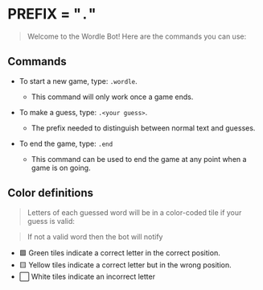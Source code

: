 
# PREFIX = "`.`"
> Welcome to the Wordle Bot! Here are the commands you can use:

## __Commands__

- To start a new game, type: ` .wordle `.
    - This command will only work once a game ends.

- To make a guess, type: ` .<your guess> `.
	- The prefix needed to distinguish between normal text and guesses.

- To end the game, type: ` .end `
	- This command can be used to end the game at any point when a game is on going.

## __Color definitions__

> Letters of each guessed word will be in a color-coded tile if your guess is valid:

> If not a valid word then the bot will notify

- :green_square: Green tiles indicate a correct letter in the correct position.
- :yellow_square: Yellow tiles indicate a correct letter but in the wrong position.
- :white_large_square: White tiles indicate an incorrect letter
